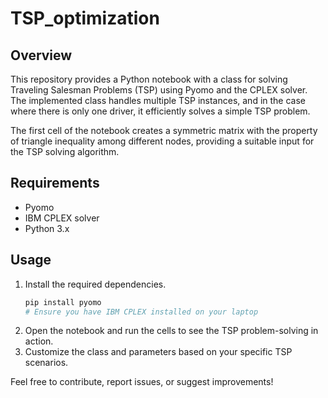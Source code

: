 # TSP_optimization

## Overview
This repository provides a Python notebook with a class for solving Traveling Salesman Problems (TSP) using Pyomo and the CPLEX solver. The implemented class handles multiple TSP instances, and in the case where there is only one driver, it efficiently solves a simple TSP problem.

The first cell of the notebook creates a symmetric matrix with the property of triangle inequality among different nodes, providing a suitable input for the TSP solving algorithm.

## Requirements
- Pyomo
- IBM CPLEX solver
- Python 3.x

## Usage
1. Install the required dependencies.
    ```bash
    pip install pyomo
    # Ensure you have IBM CPLEX installed on your laptop
    ```
2. Open the notebook and run the cells to see the TSP problem-solving in action.
3. Customize the class and parameters based on your specific TSP scenarios.

Feel free to contribute, report issues, or suggest improvements!

